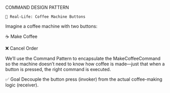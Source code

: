 COMMAND DESIGN PATTERN
    


    🧃 Real-Life: Coffee Machine Buttons


Imagine a coffee machine with two buttons:

☕ Make Coffee

❌ Cancel Order

We’ll use the Command Pattern to encapsulate the MakeCoffeeCommand so the machine doesn’t need to know how coffee is made—just that when a button is pressed, the right command is executed.



✅ Goal
Decouple the button press (invoker) from the actual coffee-making logic (receiver).

